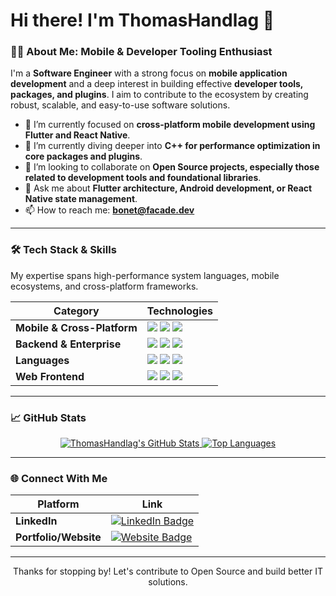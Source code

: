 # Hi there! I'm ThomasHandlag 👋

### 👨‍💻 About Me: Mobile & Developer Tooling Enthusiast

I'm a **Software Engineer** with a strong focus on **mobile application development** and a deep interest in building effective **developer tools, packages, and plugins**. I aim to contribute to the ecosystem by creating robust, scalable, and easy-to-use software solutions.

- 🔭 I’m currently focused on **cross-platform mobile development using Flutter and React Native**.
- 🌱 I’m currently diving deeper into **C++ for performance optimization in core packages and plugins**.
- 👯 I’m looking to collaborate on **Open Source projects, especially those related to development tools and foundational libraries**.
- 💬 Ask me about **Flutter architecture, Android development, or React Native state management**.
- 📫 How to reach me: **bonet@facade.dev**

---

### 🛠️ Tech Stack & Skills

My expertise spans high-performance system languages, mobile ecosystems, and cross-platform frameworks.

| Category | Technologies |
|---|---|
| **Mobile & Cross-Platform** | <img src="https://img.shields.io/badge/-Flutter-02569B?style=flat&logo=flutter&logoColor=white"> <img src="https://img.shields.io/badge/-Android-3DDC84?style=flat&logo=android&logoColor=white"> <img src="https://img.shields.io/badge/-React_Native-61DAFB?style=flat&logo=react-native&logoColor=black"> |
| **Backend & Enterprise** | <img src="https://img.shields.io/badge/-Spring-6DB33F?style=flat&logo=spring&logoColor=white"> <img src="https://img.shields.io/badge/-Python-3776AB?style=flat&logo=python&logoColor=white"> <img src="https://img.shields.io/badge/-Node.js-339933?style=flat&logo=node.js&logoColor=white"> |
| **Languages** | <img src="https://img.shields.io/badge/-C++-00599C?style=flat&logo=c%2B%2B&logoColor=white"> <img src="https://img.shields.io/badge/-Java-007396?style=flat&logo=java&logoColor=white"> <img src="https://img.shields.io/badge/-JavaScript-F7DF1E?style=flat&logo=javascript&logoColor=black"> |
| **Web Frontend** | <img src="https://img.shields.io/badge/-React-61DAFB?style=flat&logo=react&logoColor=black"> <img src="https://img.shields.io/badge/-HTML5-E34F26?style=flat&logo=html5&logoColor=white"> <img src="https://img.shields.io/badge/-CSS3-1572B6?style=flat&logo=css3&logoColor=white"> |

---

### 📈 GitHub Stats

<div align="center">
    <a href="https://github.com/anuraghazra/github-readme-stats">
        <img src="https://github-readme-stats.vercel.app/api?username=ThomasHandlag&show_icons=true&theme=dracula&count_private=true&hide_border=true" alt="ThomasHandlag's GitHub Stats" />
    </a>
    <a href="https://github.com/anuraghazra/github-readme-stats">
        <img src="https://github-readme-stats.vercel.app/api/top-langs/?username=ThomasHandlag&layout=compact&theme=dracula&hide_border=true" alt="Top Languages" />
    </a>
</div>

---

### 🌐 Connect With Me

| Platform | Link |
|---|---|
| **LinkedIn** | [![LinkedIn Badge](https://img.shields.io/badge/LinkedIn-0077B5?style=for-the-badge&logo=linkedin&logoColor=white)]([https://](https://www.linkedin.com/in/thomas-truong-38ab7b23b/)) |
| **Portfolio/Website** | [![Website Badge](https://img.shields.io/badge/Portfolio-FF5722?style=for-the-badge&logo=netlify&logoColor=white)](https://me.bustify.dev) |

***

<div align="center">
    <p>Thanks for stopping by! Let's contribute to Open Source and build better IT solutions.</p>
</div>
